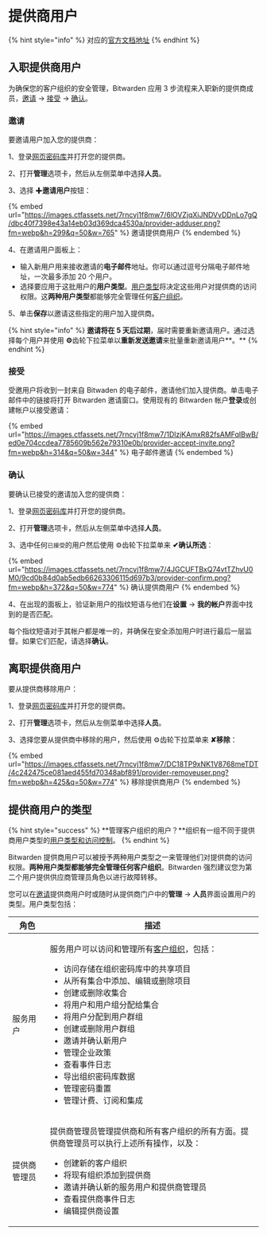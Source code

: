 # 提供商用户

{% hint style="info" %}
对应的[官方文档地址](https://bitwarden.com/help/article/provider-users/)
{% endhint %}

## 入职提供商用户 <a href="#onboard-provider-users" id="onboard-provider-users"></a>

为确保您的客户组织的安全管理，Bitwarden 应用 3 步流程来入职新的提供商成员​​，[邀请](provider-users.md#invite) → [接受](provider-users.md#accept) → [确认](provider-users.md#confirm)。

### 邀请 <a href="#invite" id="invite"></a>

要邀请用户加入您的提供商：

1、登录[网页密码库](../getting-started/getting-started-webvault.md)并打开您的提供商。

2、打开**管理**选项卡，然后从左侧菜单中选择**人员**。

3、选择 ✚**邀请用户**按钮：

{% embed url="https://images.ctfassets.net/7rncvj1f8mw7/6lOVZjqXiJNDVvDDnLo7gQ/dbc40f7398e43a14eb03d369dca4530a/provider-adduser.png?fm=webp&h=299&q=50&w=765" %}
邀请提供商用户
{% endembed %}

4、在邀请用户面板上：

* 输入新用户用来接收邀请的**电子邮件**地址。你可以通过逗号分隔电子邮件地址，一次最多添加 20 个用户。
* 选择要应用于这批用户的**用户类型**。[用户类型](provider-users.md#provider-user-types)将决定这些用户对提供商的访问权限。这**两种用户类型**都能够完全管理任何[客户组织](start-a-client-organization.md)。

5、单击**保存**以邀请这些指定的用户加入提供商。

{% hint style="info" %}
**邀请将在 5 天后过期**，届时需要重新邀请用户。通过选择每个用户并使用 **⚙️**齿轮下拉菜单以**重新发送邀请**来批量重新邀请用户**。**
{% endhint %}

### 接受 <a href="#accept" id="accept"></a>

受邀用户将收到一封来自 Bitwaden 的电子邮件，邀请他们加入提供商。单击电子邮件中的链接将打开 Bitwarden 邀请窗口。使用现有的 Bitwarden 帐户**登录**或创建帐户以接受邀请：

{% embed url="https://images.ctfassets.net/7rncvj1f8mw7/1DlzjKAmxR82fsAMFqIBwB/ed0e704ccdea7785609b562e79310e0b/provider-accept-invite.png?fm=webp&h=314&q=50&w=344" %}
电子邮件邀请
{% endembed %}

### 确认 <a href="#confirm" id="confirm"></a>

要确认已接受的邀请加入您的提供商：

1、登录[网页密码库](../getting-started/getting-started-webvault.md)并打开您的提供商。

2、打开**管理**选项卡，然后从左侧菜单中选择**人员**。

3、选中任何`已接受`的用户然后使用 ⚙️齿轮下拉菜单来 **✔︎确认所选**：

{% embed url="https://images.ctfassets.net/7rncvj1f8mw7/4JGCUFTBxQ74vtTZhvU0M0/9cd0b84d0ab5edb66263306115d697b3/provider-confirm.png?fm=webp&h=372&q=50&w=774" %}
确认提供商用户
{% endembed %}

4、在出现的面板上，验证新用户的指纹短语与他们在**设置** → **我的帐户**界面中找到的是否匹配。

每个指纹短语对于其帐户都是唯一的，并确保在安全添加用户时进行最后一层监督。如果它们匹配，请选择**确认**。

## 离职提供商用户 <a href="#offboard-users" id="offboard-users"></a>

要从提供商移除用户：

1、登录[网页密码库](../getting-started/getting-started-webvault.md)并打开您的提供商。

2、打开**管理**选项卡，然后从左侧菜单中选择**人员**。

3、选择您要从提供商中移除的用户，然后使用 ⚙️齿轮下拉菜单来 **✘移除**：

{% embed url="https://images.ctfassets.net/7rncvj1f8mw7/DC18TP9xNK1V8768meTDT/4c242475ce081aed455fd70348abf891/provider-removeuser.png?fm=webp&h=425&q=50&w=774" %}
移除提供商用户
{% endembed %}

## 提供商用户的类型 <a href="#provider-user-types" id="provider-user-types"></a>

{% hint style="success" %}
**管理客户组织的用户？**组织有一组不同于提供商用户类型的[用户类型和访问控制](../admin-console/user-management/member-roles-and-permissions.md)。
{% endhint %}

Bitwarden 提供商用户可以被授予两种用户类型之一来管理他们对提供商的访问权限。**两种用户类型都能够完全管理任何客户组织**。Bitwarden 强烈建议您为第二个用户提供供应商管理员角色以进行故障转移。

您可以在[邀请](provider-users.md#invite)提供商用户时或随时从提供商门户中的**管理** → **人员**界面设置用户的类型。用户类型包括：

| 角色     | 描述                                                                                                                                                                                                                                                                                                                 |
| ------ | ------------------------------------------------------------------------------------------------------------------------------------------------------------------------------------------------------------------------------------------------------------------------------------------------------------------ |
| 服务用户   | <p>服务用户可以访问和管理所有<a href="start-a-client-organization.md">客户组织</a>，包括：</p><ul><li>访问存储在组织密码库中的共享项目</li><li>从所有集合中添加、编辑或删除项目</li><li>创建或删除收集合</li><li>将用户和用户组分配给集合</li><li>将用户分配到用户群组</li><li>创建或删除用户群组</li><li>邀请并确认新用户</li><li>管理企业政策</li><li>查看事件日志</li><li>导出组织密码库数据</li><li>管理密码重置</li><li>管理计费、订阅和集成</li></ul> |
| 提供商管理员 | <p>提供商管理员管理提供商和所有客户组织的所有方面。提供商管理员可以执行上述所有操作，以及：</p><ul><li>创建新的客户组织</li><li>将现有组织添加到提供商</li><li>邀请并确认新的服务用户和提供商管理员</li><li>查看提供商事件日志</li><li>编辑提供商设置</li></ul>                                                                                                                                                     |
